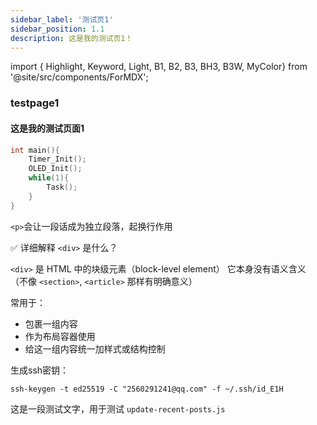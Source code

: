 ```yaml
---
sidebar_label: '测试页1'
sidebar_position: 1.1
description: 这是我的测试页1！
---
```

import { Highlight, Keyword, Light, B1, B2, B3, BH3, B3W, MyColor} from '@site/src/components/ForMDX';

### testpage1

#### 这是我的测试页面1







```c
int main(){
    Timer_Init();
    OLED_Init();
    while(1){
        Task();
    }
}
```

`<p>`会让一段话成为独立段落，起换行作用

✅ 详细解释 `<div>` 是什么？

`<div>` 是 HTML 中的块级元素（block-level element） 它本身没有语义含义
（不像 `<section>`, `<article>` 那样有明确意义）

常用于：

* 包裹一组内容
* 作为布局容器使用 
* 给这一组内容统一加样式或结构控制

生成ssh密钥：
```
ssh-keygen -t ed25519 -C "2560291241@qq.com" -f ~/.ssh/id_E1H
```

这是一段测试文字，用于测试 `update-recent-posts.js`




   






